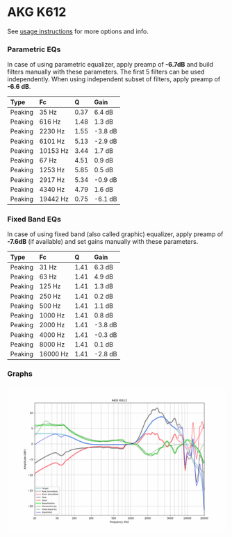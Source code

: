 # AKG K612
See [usage instructions](https://github.com/jaakkopasanen/AutoEq#usage) for more options and info.

### Parametric EQs
In case of using parametric equalizer, apply preamp of **-6.7dB** and build filters manually
with these parameters. The first 5 filters can be used independently.
When using independent subset of filters, apply preamp of **-6.6 dB**.

| Type    | Fc       |    Q | Gain    |
|:--------|:---------|:-----|:--------|
| Peaking | 35 Hz    | 0.37 | 6.4 dB  |
| Peaking | 616 Hz   | 1.48 | 1.3 dB  |
| Peaking | 2230 Hz  | 1.55 | -3.8 dB |
| Peaking | 6101 Hz  | 5.13 | -2.9 dB |
| Peaking | 10153 Hz | 3.44 | 1.7 dB  |
| Peaking | 67 Hz    | 4.51 | 0.9 dB  |
| Peaking | 1253 Hz  | 5.85 | 0.5 dB  |
| Peaking | 2917 Hz  | 5.34 | -0.9 dB |
| Peaking | 4340 Hz  | 4.79 | 1.6 dB  |
| Peaking | 19442 Hz | 0.75 | -6.1 dB |

### Fixed Band EQs
In case of using fixed band (also called graphic) equalizer, apply preamp of **-7.6dB**
(if available) and set gains manually with these parameters.

| Type    | Fc       |    Q | Gain    |
|:--------|:---------|:-----|:--------|
| Peaking | 31 Hz    | 1.41 | 6.3 dB  |
| Peaking | 63 Hz    | 1.41 | 4.9 dB  |
| Peaking | 125 Hz   | 1.41 | 1.3 dB  |
| Peaking | 250 Hz   | 1.41 | 0.2 dB  |
| Peaking | 500 Hz   | 1.41 | 1.1 dB  |
| Peaking | 1000 Hz  | 1.41 | 0.8 dB  |
| Peaking | 2000 Hz  | 1.41 | -3.8 dB |
| Peaking | 4000 Hz  | 1.41 | -0.3 dB |
| Peaking | 8000 Hz  | 1.41 | 0.1 dB  |
| Peaking | 16000 Hz | 1.41 | -2.8 dB |

### Graphs
![](./AKG%20K612.png)
